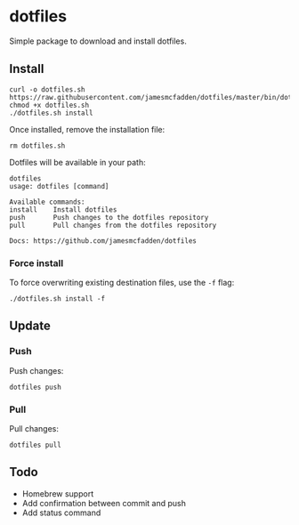 # dotfiles

Simple package to download and install dotfiles.

## Install

```
curl -o dotfiles.sh https://raw.githubusercontent.com/jamesmcfadden/dotfiles/master/bin/dotfiles
chmod +x dotfiles.sh
./dotfiles.sh install
```

Once installed, remove the installation file:

```
rm dotfiles.sh
```

Dotfiles will be available in your path:

```
dotfiles
usage: dotfiles [command]

Available commands:
install    Install dotfiles
push       Push changes to the dotfiles repository
pull       Pull changes from the dotfiles repository

Docs: https://github.com/jamesmcfadden/dotfiles
```

### Force install

To force overwriting existing destination files, use the `-f` flag:

```
./dotfiles.sh install -f
```

## Update

### Push

Push changes:

```
dotfiles push
```

### Pull

Pull changes:

```
dotfiles pull
```

## Todo

- Homebrew support
- Add confirmation between commit and push
- Add status command
